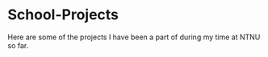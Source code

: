 # School-Projects

Here are some of the projects I have been a part of during my time at NTNU so far. 

